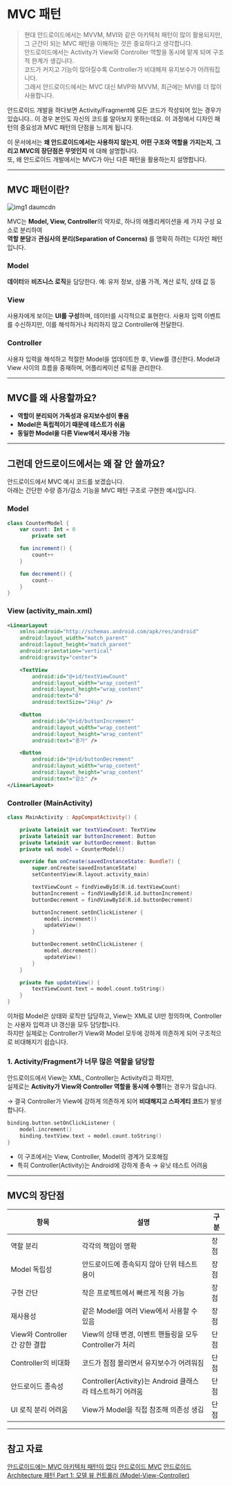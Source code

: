 # MVC 패턴

> 현대 안드로이드에서는 MVVM, MVI와 같은 아키텍처 패턴이 많이 활용되지만,  
> 그 근간이 되는 MVC 패턴을 이해하는 것은 중요하다고 생각합니다.  
> 안드로이드에서는 Activity가 View와 Controller 역할을 동시에 맡게 되며 구조적 한계가 생깁니다.  
> 코드가 커지고 기능이 많아질수록 Controller가 비대해져 유지보수가 어려워집니다.  
> 그래서 안드로이드에서는 MVC 대신 MVP와 MVVM, 최근에는 MVI를 더 많이 사용합니다.

안드로이드 개발을 하다보면 Activity/Fragment에 모든 코드가 작성되어 있는 경우가 있습니다..
이 경우 본인도 자신의 코드를 알아보지 못하는데요.
이 과정에서 디자인 패턴의 중요성과 MVC 패턴의 단점을 느끼게 됩니다.

이 문서에서는 **왜 안드로이드에서는 사용하지 않는지**, **어떤 구조와 역할을 가지는지**, **그리고 MVC의 장단점은 무엇인지** 에 대해 설명합니다.  
또, 왜 안드로이드 개발에서는 MVC가 아닌 다른 패턴을 활용하는지 설명합니다.

---

## MVC 패턴이란?
![img1 daumcdn](https://github.com/user-attachments/assets/a6bc1b5a-ec4b-4661-bcd8-4c8399241913)

MVC는 **Model, View, Controller**의 약자로, 하나의 애플리케이션을 세 가지 구성 요소로 분리하여  
**역할 분담**과 **관심사의 분리(Separation of Concerns)** 를 명확히 하려는 디자인 패턴입니다.

### Model
**데이터**와 **비즈니스 로직**을 담당한다.
예: 유저 정보, 상품 가격, 계산 로직, 상태 값 등

### View
사용자에게 보이는 **UI를 구성**하며, 데이터를 시각적으로 표현한다.
사용자 입력 이벤트를 수신하지만, 이를 해석하거나 처리하지 않고 Controller에 전달한다.

### Controller
사용자 입력을 해석하고 적절한 Model을 업데이트한 후, View를 갱신한다.
Model과 View 사이의 흐름을 중재하며, 어플리케이션 로직을 관리한다.

---

## MVC를 왜 사용할까요?

- **역할이 분리되어 가독성과 유지보수성이 좋음**
- **Model은 독립적이기 때문에 테스트가 쉬움**
- **동일한 Model을 다른 View에서 재사용 가능**

---

## 그런데 안드로이드에서는 왜 잘 안 쓸까요?

안드로이드에서 MVC 예시 코드를 보겠습니다.  
아래는 간단한 수량 증가/감소 기능을 MVC 패턴 구조로 구현한 예시입니다.

### Model
```kotlin
class CounterModel {
    var count: Int = 0
        private set

    fun increment() {
        count++
    }

    fun decrement() {
        count--
    }
}
```

### View (activity_main.xml)
```xml
<LinearLayout
    xmlns:android="http://schemas.android.com/apk/res/android"
    android:layout_width="match_parent"
    android:layout_height="match_parent"
    android:orientation="vertical"
    android:gravity="center">

    <TextView
        android:id="@+id/textViewCount"
        android:layout_width="wrap_content"
        android:layout_height="wrap_content"
        android:text="0"
        android:textSize="24sp" />

    <Button
        android:id="@+id/buttonIncrement"
        android:layout_width="wrap_content"
        android:layout_height="wrap_content"
        android:text="증가" />

    <Button
        android:id="@+id/buttonDecrement"
        android:layout_width="wrap_content"
        android:layout_height="wrap_content"
        android:text="감소" />
</LinearLayout>
```

### Controller (MainActivity)
```kotlin
class MainActivity : AppCompatActivity() {

    private lateinit var textViewCount: TextView
    private lateinit var buttonIncrement: Button
    private lateinit var buttonDecrement: Button
    private val model = CounterModel()

    override fun onCreate(savedInstanceState: Bundle?) {
        super.onCreate(savedInstanceState)
        setContentView(R.layout.activity_main)

        textViewCount = findViewById(R.id.textViewCount)
        buttonIncrement = findViewById(R.id.buttonIncrement)
        buttonDecrement = findViewById(R.id.buttonDecrement)

        buttonIncrement.setOnClickListener {
            model.increment()
            updateView()
        }

        buttonDecrement.setOnClickListener {
            model.decrement()
            updateView()
        }
    }

    private fun updateView() {
        textViewCount.text = model.count.toString()
    }
}
```

이처럼 Model은 상태와 로직만 담당하고,  View는 XML로 UI만 정의하며, Controller는 사용자 입력과 UI 갱신을 모두 담당합니다.   
하지만 실제로는 Controller가 View와 Model 모두에 강하게 의존하게 되어 구조적으로 비대해지기 쉽습니다.  

### 1. Activity/Fragment가 너무 많은 역할을 담당함

안드로이드에서 View는 XML, Controller는 Activity라고 하지만,  
실제로는 **Activity가 View와 Controller 역할을 동시에 수행**하는 경우가 많습니다.

→ 결국 Controller가 View에 강하게 의존하게 되어 **비대해지고 스파게티 코드**가 발생합니다.

```kotlin
binding.button.setOnClickListener {
    model.increment()
    binding.textView.text = model.count.toString()
}
```

- 이 구조에서는 View, Controller, Model의 경계가 모호해짐
- 특히 Controller(Activity)는 Android에 강하게 종속 → 유닛 테스트 어려움

---

## MVC의 장단점

| 항목 | 설명 | 구분 |
|------|------|------|
| 역할 분리 | 각각의 책임이 명확 | 장점 |
| Model 독립성 | 안드로이드에 종속되지 않아 단위 테스트 용이 | 장점 |
| 구현 간단 | 작은 프로젝트에서 빠르게 적용 가능 | 장점 |
| 재사용성 | 같은 Model을 여러 View에서 사용할 수 있음 | 장점 |
| View와 Controller 간 강한 결합 | View의 상태 변경, 이벤트 핸들링을 모두 Controller가 처리 | 단점 |
| Controller의 비대화 | 코드가 점점 몰리면서 유지보수가 어려워짐 | 단점 |
| 안드로이드 종속성 | Controller(Activity)는 Android 클래스라 테스트하기 어려움 | 단점 |
| UI 로직 분리 어려움 | View가 Model을 직접 참조해 의존성 생김 | 단점 |

---

## 참고 자료
[안드로이드에는 MVC 아키텍처 패턴이 없다](https://brunch.co.kr/@mystoryg/211)
[안드로이드 MVC](https://brunch.co.kr/@mystoryg/170)
[안드로이드 Architecture 패턴 Part 1: 모델 뷰 컨트롤러 (Model-View-Controller)](http://medium.com/nspoons/%EC%95%88%EB%93%9C%EB%A1%9C%EC%9D%B4%EB%93%9C-architecture-%ED%8C%A8%ED%84%B4-part-1-%EB%AA%A8%EB%8D%B8-%EB%B7%B0-%EC%BB%A8%ED%8A%B8%EB%A1%A4%EB%9F%AC-model-view-controller-881c6fda24d9)
